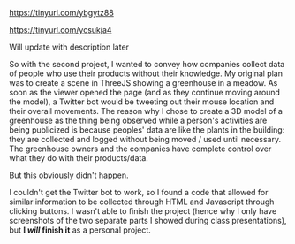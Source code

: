 https://tinyurl.com/ybgytz88

https://tinyurl.com/ycsukja4

Will update with description later

So with the second project, I wanted to convey how companies collect data of people who use their products without their knowledge. My original plan was to create a scene in ThreeJS showing a greenhouse in a meadow. As soon as the viewer opened the page (and as they continue moving around the model), a Twitter bot would be tweeting out their mouse location and their overall movements. The reason why I chose to create a 3D model of a greenhouse as the thing being observed while a person's activities are being publicized is because peoples' data are like the plants in the building: they are collected and logged without being moved / used until necessary. The greenhouse owners and the companies have complete control over what they do with their products/data.

But this obviously didn't happen.

I couldn't get the Twitter bot to work, so I found a code that allowed for similar information to be collected through HTML and Javascript through clicking buttons. I wasn't able to finish the project (hence why I only have screenshots of the two separate parts I showed during class presentations), but <b>I <i>will</i> finish it</b> as a personal project.
